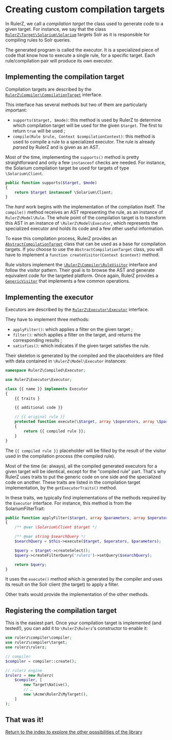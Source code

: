 Creating custom compilation targets
===================================

In RulerZ, we call a *compilation target* the class used to generate code to a
given target. For instance, we say that the class [`RulerZ\Target\Solarium\Solarium`](https://github.com/K-Phoen/rulerz/blob/master/src/Target/Solarium/Solarium.php)
targets Solr as it is responsible for compiling rules to Solr queries.

The generated program is called the executor. It is a specialized piece of code
that know how to execute a single rule, for a specific target. Each
rule/compilation pair will produce its own executor.

## Implementing the compilation target

Compilation targets are described by the [`RulerZ\Compiler\CompilationTarget`](https://github.com/K-Phoen/rulerz/blob/master/src/Compiler/CompilationTarget.php)
interface.

This interface has several methods but two of them are particularly important:
* `supports($target, $mode)`: this method is used by RulerZ to determine which
   compilation target will be used for the given `$target`. The first to return
   `true` will be used ;
* `compile(Rule $rule, Context $compilationContext)`: this method is used to
   compile a rule to a specialized executor. The rule is already *parsed* by
   RulerZ and is given as an AST.

Most of the time, implementing the `supports()` method is pretty straightforward
and only a few `instanceof` checks are needed. For instance, the Solarium
compilation target be used for targets of type `\Solarium\Client`.

```php
public function supports($target, $mode)
{
    return $target instanceof \Solarium\Client;
}
```

The *hard* work begins with the implementation of the compilation itself. The
`compile()` method receives an AST representing the rule, as an instance of
`RulerZ\Model\Rule`. The whole point of the compilation target is to transform
this AST in an instance of `\RulerZ\Model\Executor`, which represents the
specialized executor and holds its code and a few other useful information.

To ease this compilation process, RulerZ provides an [`AbstractCompilationTarget`](https://github.com/K-Phoen/rulerz/blob/master/src/Target/AbstractCompilationTarget.php)
class that can be used as a base for compilation targets.
If you choose to use the `AbstractCompilationTarget` class, you will have to
implement a `function createVisitor(Context $context)` method.

Rule visitors implement the [`\RulerZ\Compiler\RuleVisitor`](https://github.com/K-Phoen/rulerz/blob/master/src/Compiler/RuleVisitor.php)
interface and follow the *visitor* pattern. Their goal is to browse the AST and
generate equivalent code for the targeted platform.
Once again, RulerZ provides a [`GenericVisitor`](https://github.com/K-Phoen/rulerz/blob/master/src/Target/GenericVisitor.php)
that implements a few common operations.

## Implementing the executor

Executors are described by the [`RulerZ\Executor\Executor`](https://github.com/K-Phoen/rulerz/blob/master/src/Executor/Executor.php)
interface.

They have to implement three methods:
* `applyFilter()`: which applies a filter on the given target ;
* `filter()`: which applies a filter on the target, and returns the
  corresponding results ;
* `satisfies()`: which indicates if the given target satisfies the rule.

Their skeleton is generated by the compiled and the placeholders are filled with
data contained in `\RulerZ\Model\Executor` instances:

```php
namespace RulerZ\Compiled\Executor;

use RulerZ\Executor\Executor;

class {{ name }} implements Executor
{
    {{ traits }

    {{ additional code }}

    // {{ original rule }}
    protected function execute(\$target, array \$operators, array \$parameters)
    {
        return {{ compiled rule }};
    }
}
```

The ``{{ compiled rule }}`` placeholder will be filled by the result of the
visitor used in the compilation process (the compiled rule).

Most of the time (ie: always), all the compiled generated executors for a 
given target will be identical, except for the "compiled rule" part.
That's why RulerZ uses traits to put the generic code on one side and the
specialized code on another. These traits are listed in the compilation target
implementation, by the `getExecutorTraits()` method.

In these traits, we typically find implementations of the methods required by the
`Executor` interface.
For instance, this method is from the SolariumFilterTrait:

```php
public function applyFilter($target, array $parameters, array $operators, ExecutionContext $context)
{
    /** @var \Solarium\Client $target */

    /** @var string $searchQuery */
    $searchQuery = $this->execute($target, $operators, $parameters);

    $query = $target->createSelect();
    $query->createFilterQuery('rulerz')->setQuery($searchQuery);

    return $query;
}
```

It uses the `execute()` method which is generated by the compiler and uses its
result on the Solr client (the target) to apply a filter.

Other traits would provide the implementation of the other methods.

## Registering the compilation target

This is the easiest part. Once your compilation target is implemented (and tested!),
you can add it to `\RulerZ\Rulerz`'s constructor to enable it:

```php
use rulerz\compiler\compiler;
use rulerz\compiler\target;
use rulerz\rulerz;

// compiler
$compiler = compiler::create();

// rulerz engine
$rulerz = new Rulerz(
    $compiler, [
        new Target\Native(),
        // …
        new \Acme\RulerZ\MyTarget(),
    ]
);
```

## That was it!

[Return to the index to explore the other possibilities of the library](index.md)
